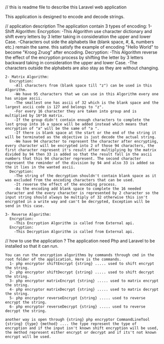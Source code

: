 // this is readme file to describe this Laravel web application

This application is designed to encode and decode strings.

// application description
  The application contain 3 types of encoding:
    1- Shift Algorithm:
      Encryption:
        -This Algorithm use character dictionary and shift every letters by 3 letter taking in consideration the upper and lower Case.
        -Characters out side the alphabets like (blank space, #, &, numbers etc.) remain the same.
            this satisfy the example of encoding "Hello World" to become "Kroog Zruog" after encoding.
      Decryption:
        -This Algorithm reverse the effect of the encryption process by shifting the letter by 3 letters backward taking in consideration the upper and lower Case.
        -The characters outside the alphabets are also stay as they are without changing.

    2- Matrix Algorithm:
      Encryption:
        -All characters from (blank space till "z") can be used in this Algorithm.
        -We have 95 characters that we can use in this Algorithm every one has unique ascii.
        -The smallest one has ascii of 32 which is the blank space and the largest ascii code is 127 and belongs to "z".
        -For every 16 character they are taken into group and is multiplied by 16*16 matrix.
        -If the group didn't contain enough characters to complete the last group into 16 a space will be added instead which means that        encryption of "a" will be the same of "a ".
        -If there is blank space at the start or the end of the string it will be terminated as the objective is just decode the actual string.
        -We have 94 character to represent the character after encrypting, every character will be encrypted into 2 of those 94 characters, the first character represent it's result after multiplying by the matrix divided by 94 then 33 is added so that the result fall in the ascii numbers that this 94 character represent. The second character represent the reminder of the division by 94 and also 33 is added so the it lies in the wanted ascii.   
      Decryption:
        -The string of the decryption shouldn't contain blank space as it was excluded from the encoding characters that can be used.
        -It reverse the effect of the encoding process.
        -As the encoding add blank space to complete the 16 needed character and the every character is represented by 2 character so the input string should always be multiply of 32 otherwise this isn't encrypted in a write way and can't be decrypted, Exception will be send in this case.

    3- Reverse Algorithm:
      Encryption:
        -This Encryption Algorithm is called from External api.
      Encryption:
        -This Decryption Algorithm is called from External api.

// how to use the application ?
    The application need Php and Laravel to be installed so that it can run.

    You can run the encryption algorithms by commands through cmd in the root folder of the application, Here is the commands.
      1- php encryptor shiftEncrypt {string} ..... used to shift encrypt the string.
      2- php encryptor shiftDecrypt {string} ..... used to shift decrypt the string.
      3- php encryptor matrixEncrypt {string} ..... used to matrix encrypt the string.
      4- php encryptor matrixDecrypt {string} ..... used to matrix decrypt the string.
      5- php encryptor reverseEncrypt {string} ..... used to reverse encrypt the string.
      6- php encryptor reverseDecrypt {string} ..... used to reverse decrypt the string.

    another way is open through {string} php encryptor CommandLineTool {string} {type} {method} .... the type represent the type of encryption and if the input isn't known shift encryption will be used, the method represent either encrypt or decrypt and if its't not known encrypt will be used.
